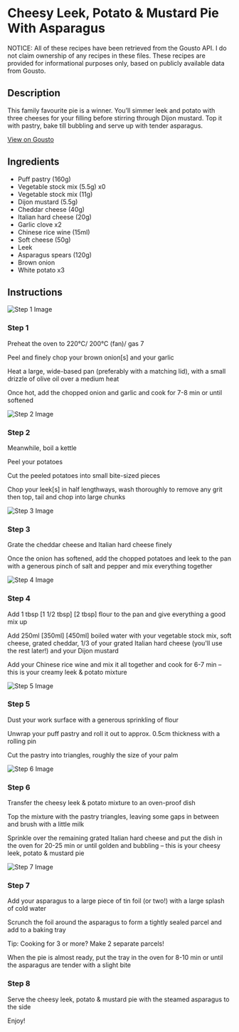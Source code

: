 # Cheesy Leek, Potato & Mustard Pie With Asparagus

NOTICE: All of these recipes have been retrieved from the Gousto API. I do not claim ownership of any recipes in these files. These recipes are provided for informational purposes only, based on publicly available data from Gousto.

## Description

This family favourite pie is a winner. You’ll simmer leek and potato with three cheeses for your filling before stirring through Dijon mustard. Top it with pastry, bake till bubbling and serve up with tender asparagus.

[View on Gousto](https://www.gousto.co.uk/recipes/cookbook/cheesy-leek-potato-mustard-pie-with-asparagus)

## Ingredients

- Puff pastry (160g)
- Vegetable stock mix (5.5g) x0
- Vegetable stock mix (11g)
- Dijon mustard (5.5g)
- Cheddar cheese (40g)
- Italian hard cheese (20g)
- Garlic clove x2
- Chinese rice wine (15ml)
- Soft cheese (50g)
- Leek
- Asparagus spears (120g)
- Brown onion
- White potato x3

## Instructions

![Step 1 Image](https://production-media.gousto.co.uk/cms/recipe-step-image/Step-1-1709040831381-x200.jpg)

### Step 1

Preheat the oven to 220°C/ 200°C (fan)/ gas 7

Peel and finely chop your brown onion[s] and your garlic

Heat a large, wide-based pan (preferably with a matching lid), with a small drizzle of olive oil over a medium heat

Once hot, add the chopped onion and garlic and cook for 7-8 min or until softened

![Step 2 Image](https://production-media.gousto.co.uk/cms/recipe-step-image/Step-2-1709040835548-x200.jpg)

### Step 2

Meanwhile, boil a kettle

Peel your potatoes

Cut the peeled potatoes into small bite-sized pieces

Chop your leek[s] in half lengthways, wash thoroughly to remove any grit then top, tail and chop into large chunks

![Step 3 Image](https://production-media.gousto.co.uk/cms/recipe-step-image/Step-3-1709040839278-x200.jpg)

### Step 3

Grate the cheddar cheese and Italian hard cheese finely

Once the onion has softened, add the chopped potatoes and leek to the pan with a generous pinch of salt and pepper and mix everything together

![Step 4 Image](https://production-media.gousto.co.uk/cms/recipe-step-image/Step-4-1709040842815-x200.jpg)

### Step 4

Add 1 tbsp <span class="text-purple">[1 1/2 tbsp]</span> <span class="text-danger">[2 tbsp]</span> flour to the pan and give everything a good mix up

Add 250ml <span class="text-purple">[350ml]</span><span class="text-danger"> [450ml]</span> boiled water with your vegetable stock mix, soft cheese, grated cheddar, 1/3 of your grated Italian hard cheese (you'll use the rest later!) and your Dijon mustard

Add your Chinese rice wine and mix it all together and cook for 6-7 min – this is your creamy leek & potato mixture

![Step 5 Image](https://production-media.gousto.co.uk/cms/recipe-step-image/Step-5-1709040848029-x200.jpg)

### Step 5

Dust your work surface with a generous sprinkling of flour

Unwrap your puff pastry and roll it out to approx. 0.5cm thickness with a rolling pin

Cut the pastry into triangles, roughly the size of your palm

![Step 6 Image](https://production-media.gousto.co.uk/cms/recipe-step-image/Step-6-1709040852129-x200.jpg)

### Step 6

Transfer the cheesy leek & potato mixture to an oven-proof dish

Top the mixture with the pastry triangles, leaving some gaps in between and brush with a little milk

Sprinkle over the remaining grated Italian hard cheese and put the dish in the oven for 20-25 min or until golden and bubbling – this is your cheesy leek, potato & mustard pie

![Step 7 Image](https://production-media.gousto.co.uk/cms/recipe-step-image/Step-7-1709040857245-x200.jpg)

### Step 7

Add your asparagus to a large piece of tin foil (or two!) with a large splash of cold water

Scrunch the foil around the asparagus to form a tightly sealed parcel and add to a baking tray

Tip: Cooking for 3 or more? Make 2 separate parcels!

When the pie is almost ready, put the tray in the oven for 8-10 min or until the asparagus are tender with a slight bite

### Step 8

Serve the cheesy leek, potato & mustard pie with the steamed asparagus to the side

Enjoy!

